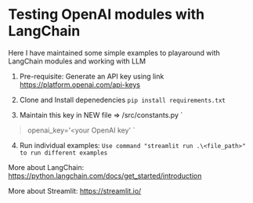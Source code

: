# Testing OpenAI modules with LangChain

Here I have maintained some simple examples to playaround with LangChain modules and working with LLM

1. Pre-requisite: Generate an API key using link https://platform.openai.com/api-keys

2. Clone and Install depenedencies `pip install requirements.txt`

3. Maintain this key in NEW file => /src/constants.py
`
> openai_key='<your OpenAI key'
`
4. Run individual examples:
`Use command "streamlit run .\<file_path>" to run different examples`


More about LangChain: https://python.langchain.com/docs/get_started/introduction

More about Streamlit: https://streamlit.io/
